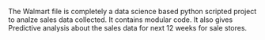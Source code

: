 The Walmart file is completely a data science based python scripted project to analze sales data collected. It contains modular code.
It also gives Predictive analysis about the sales data for next 12 weeks for sale stores.
